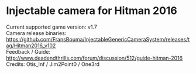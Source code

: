 Injectable camera for Hitman 2016
============================

Current supported game version: v1.7  
Camera release binaries: https://github.com/FransBouma/InjectableGenericCameraSystem/releases/tag/Hitman2016_v102  
Feedback / Guide: http://www.deadendthrills.com/forum/discussion/512/guide-hitman-2016  
Credits: Otis_Inf / Jim2Point0 / One3rd  
